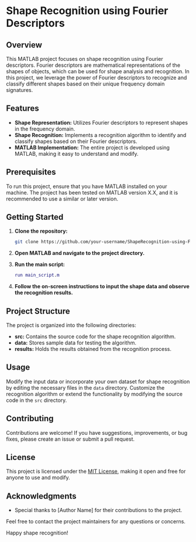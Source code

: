 # Shape Recognition using Fourier Descriptors

## Overview

This MATLAB project focuses on shape recognition using Fourier descriptors. Fourier descriptors are mathematical representations of the shapes of objects, which can be used for shape analysis and recognition. In this project, we leverage the power of Fourier descriptors to recognize and classify different shapes based on their unique frequency domain signatures.

## Features

- **Shape Representation:** Utilizes Fourier descriptors to represent shapes in the frequency domain.
- **Shape Recognition:** Implements a recognition algorithm to identify and classify shapes based on their Fourier descriptors.
- **MATLAB Implementation:** The entire project is developed using MATLAB, making it easy to understand and modify.

## Prerequisites

To run this project, ensure that you have MATLAB installed on your machine. The project has been tested on MATLAB version X.X, and it is recommended to use a similar or later version.

## Getting Started

1. **Clone the repository:**

    ```bash
    git clone https://github.com/your-username/ShapeRecognition-using-FourierDescriptors.git
    ```

2. **Open MATLAB and navigate to the project directory.**

3. **Run the main script:**

    ```matlab
    run main_script.m
    ```

4. **Follow the on-screen instructions to input the shape data and observe the recognition results.**

## Project Structure

The project is organized into the following directories:

- **src:** Contains the source code for the shape recognition algorithm.
- **data:** Stores sample data for testing the algorithm.
- **results:** Holds the results obtained from the recognition process.

## Usage

Modify the input data or incorporate your own dataset for shape recognition by editing the necessary files in the `data` directory. Customize the recognition algorithm or extend the functionality by modifying the source code in the `src` directory.

## Contributing

Contributions are welcome! If you have suggestions, improvements, or bug fixes, please create an issue or submit a pull request.

## License

This project is licensed under the [MIT License](LICENSE), making it open and free for anyone to use and modify.

## Acknowledgments

- Special thanks to [Author Name] for their contributions to the project.

Feel free to contact the project maintainers for any questions or concerns.

Happy shape recognition!
